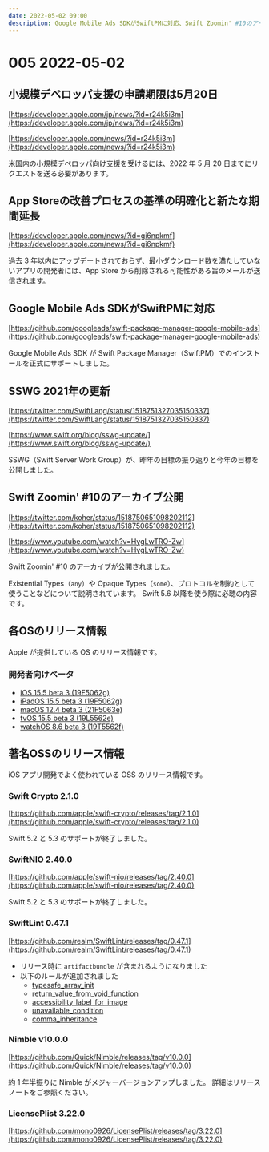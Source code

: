 ```yaml
---
date: 2022-05-02 09:00
description: Google Mobile Ads SDKがSwiftPMに対応、Swift Zoomin' #10のアーカイブ公開、iOS 15.5 beta 3ほかリリース、SwiftLint 0.47.1リリース、Nimble v10.0.0リリースなど
---
```

# 005 2022-05-02

## 小規模デベロッパ支援の申請期限は5月20日

[https://developer.apple.com/jp/news/?id=r24k5i3m](https://developer.apple.com/jp/news/?id=r24k5i3m)

[https://developer.apple.com/news/?id=r24k5i3m](https://developer.apple.com/news/?id=r24k5i3m)

米国内の小規模デベロッパ向け支援を受けるには、2022 年 5 月 20 日までにリクエストを送る必要があります。

## App Storeの改善プロセスの基準の明確化と新たな期間延長

[https://developer.apple.com/news/?id=gi6npkmf](https://developer.apple.com/news/?id=gi6npkmf)

過去 3 年以内にアップデートされておらず、最小ダウンロード数を満たしていないアプリの開発者には、App Store から削除される可能性がある旨のメールが送信されます。

## Google Mobile Ads SDKがSwiftPMに対応

[https://github.com/googleads/swift-package-manager-google-mobile-ads](https://github.com/googleads/swift-package-manager-google-mobile-ads)

Google Mobile Ads SDK が Swift Package Manager（SwiftPM）でのインストールを正式にサポートしました。

## SSWG 2021年の更新

[https://twitter.com/SwiftLang/status/1518751327035150337](https://twitter.com/SwiftLang/status/1518751327035150337)

[https://www.swift.org/blog/sswg-update/](https://www.swift.org/blog/sswg-update/)

SSWG（Swift Server Work Group）が、昨年の目標の振り返りと今年の目標を公開しました。

## Swift Zoomin' #10のアーカイブ公開

[https://twitter.com/koher/status/1518750651098202112](https://twitter.com/koher/status/1518750651098202112)

[https://www.youtube.com/watch?v=HygLwTRO-Zw](https://www.youtube.com/watch?v=HygLwTRO-Zw)

Swift Zoomin' #10 のアーカイブが公開されました。

Existential Types（`any`）や Opaque Types（`some`）、プロトコルを制約として使うことなどについて説明されています。
Swift 5.6 以降を使う際に必聴の内容です。

## 各OSのリリース情報

Apple が提供している OS のリリース情報です。

### 開発者向けベータ

- [iOS 15.5 beta 3 (19F5062g)](https://developer.apple.com/news/releases/?id=04262022d)
- [iPadOS 15.5 beta 3 (19F5062g)](https://developer.apple.com/news/releases/?id=04262022c)
- [macOS 12.4 beta 3 (21F5063e)](https://developer.apple.com/news/releases/?id=04262022e)
- [tvOS 15.5 beta 3 (19L5562e)](https://developer.apple.com/news/releases/?id=04262022a)
- [watchOS 8.6 beta 3 (19T5562f)](https://developer.apple.com/news/releases/?id=04262022b)

## 著名OSSのリリース情報

iOS アプリ開発でよく使われている OSS のリリース情報です。

### Swift Crypto 2.1.0

[https://github.com/apple/swift-crypto/releases/tag/2.1.0](https://github.com/apple/swift-crypto/releases/tag/2.1.0)

Swift 5.2 と 5.3 のサポートが終了しました。

### SwiftNIO 2.40.0

[https://github.com/apple/swift-nio/releases/tag/2.40.0](https://github.com/apple/swift-nio/releases/tag/2.40.0)

Swift 5.2 と 5.3 のサポートが終了しました。

### SwiftLint 0.47.1

[https://github.com/realm/SwiftLint/releases/tag/0.47.1](https://github.com/realm/SwiftLint/releases/tag/0.47.1)

<!-- textlint-disable ja-technical-writing/no-doubled-joshi -->

- リリース時に `artifactbundle` が含まれるようになりました
- 以下のルールが追加されました
  - [typesafe\_array\_init](https://realm.github.io/SwiftLint/typesafe_array_init.html)
  - [return\_value\_from\_void\_function](https://realm.github.io/SwiftLint/return_value_from_void_function.html)
  - [accessibility\_label\_for\_image](https://realm.github.io/SwiftLint/accessibility_label_for_image.html)
  - [unavailable\_condition](https://realm.github.io/SwiftLint/unavailable_condition.html)
  - [comma\_inheritance](https://realm.github.io/SwiftLint/comma_inheritance.html)

<!-- textlint-enable ja-technical-writing/no-doubled-joshi -->

### Nimble v10.0.0

[https://github.com/Quick/Nimble/releases/tag/v10.0.0](https://github.com/Quick/Nimble/releases/tag/v10.0.0)

約 1 年半振りに Nimble がメジャーバージョンアップしました。
詳細はリリースノートをご参照ください。

### LicensePlist 3.22.0

[https://github.com/mono0926/LicensePlist/releases/tag/3.22.0](https://github.com/mono0926/LicensePlist/releases/tag/3.22.0)

